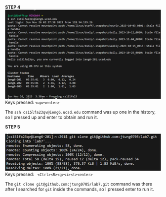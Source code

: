 **STEP 4**
![image](LabReport4Step4.png)
Keys pressed: ``<up><enter>``

The ``ssh cs15lfa23qv@ieng6.ucsd.edu`` command was up one in the history, so I pressed up and enter to obtain and run it.

**STEP 5**

![image](LabReport4Step5.png)
Keys pressed: `` <Ctrl><R><g><i><t><enter>``

The ``git clone git@github.com:jtung0705/lab7.git`` command was there after I searched for ``git`` inside the commands, so I pressed enter to run it.
